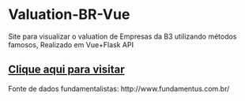# Valuation-BR-Vue
Site para visualizar o valuation de Empresas da B3 utilizando métodos famosos, Realizado em Vue+Flask API

<h2><a href="https://valuation-br.herokuapp.com/">Clique aqui para visitar</a></h2>

<p>
  Fonte de dados fundamentalistas: http://www.fundamentus.com.br/
</p>
